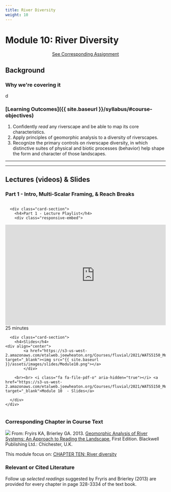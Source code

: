 ```yaml
---
title: River Diversity
weight: 10
---
```

# Module 10: River Diversity

<div align="center">
<a class="button secondary" href="{{ site.baseurl }}/Assignments/module-10_exercise.html"><i class="fa fa-share" aria-hidden="true"></i> See Corresponding Assignment <i class="fa fa-leanpub" aria-hidden="true"></i></a></div>

## Background

### Why we're covering it

d

### [Learning Outcomes]({{ site.baseurl }}/syllabus/#course-objectives)

1. Confidently *read* any riverscape and be able to map its core characteristics.
3. Apply principles of geomorphic analysis to a diversity of riverscapes.
4. Recognize the primary controls on riverscape diversity, in which distinctive suites of physical and biotic processes (behavior) help shape the form and character of those landscapes. 

------


------
## Lectures (videos) & Slides
### Part 1 -  Intro, Multi-Scalar Framing, & Reach Breaks
<div class="row small-up-2 medium-up-2">


  <div class="column">
    <div class="card">


      <div class="card-section">
        <h4>Part 1 - Lecture Playlist</h4>
        <div class="responsive-embed"> 

<iframe width="560" height="315" src="https://www.youtube.com/embed/videoseries?list=PL0ZiZg4rilzIWeatpUrhfIuzKgv9KUIoB" frameborder="0" allow="autoplay; encrypted-media" allowfullscreen></iframe>
<br>


</div>
<i class="fa fa-clock-o" aria-hidden="true"></i> 25 minutes <i class="fa fa-youtube-play" aria-hidden="true"></i>
      </div>
    </div>
  </div>

  <div class="column">
    <div class="card">


      <div class="card-section">
        <h4>Slides</h4>
    <div align="center">
        	<a href="https://s3-us-west-2.amazonaws.com/etalweb.joewheaton.org/Courses/fluvial/2021/WATS5150_Module_10_RiverDiversity.pdf" target="_blank"><img src="{{ site.baseurl }}/assets/images/slides/Module10.png"></a>
        	</div>
        
        <br><br> <i class="fa fa-file-pdf-o" aria-hidden="true"></i> <a href="https://s3-us-west-2.amazonaws.com/etalweb.joewheaton.org/Courses/fluvial/2021/WATS5150_Module_10_RiverDiversity.pdf" target="_blank">Module 10  - Slides</a>
        
      </div>
    </div>

  </div>
</div>



### Corresponding Chapter in Course Text
<a href="https://www.wiley.com/en-au/Geomorphic+Analysis+of+River+Systems%3A+An+Approach+to+Reading+the+Landscape-p-9781405192743"><img class="float-right" src="{{ site.baseurl }}/assets/images/covers/ReadingLandscape.png"></a>  From:
Fryirs KA, Brierley GA. 2013. [Geomorphic Analysis of River Systems: An Approach to Reading the Landscape](https://www.wiley.com/en-au/Geomorphic+Analysis+of+River+Systems%3A+An+Approach+to+Reading+the+Landscape-p-9781405192743), First Edition.  Blackwell Publishing Ltd.: Chichester, U.K.

This module focus on: [CHAPTER TEN: River diversity](https://ebookcentral-proquest-com.dist.lib.usu.edu/lib/usu/reader.action?docID=1032536&ppg=190)


### Relevant or Cited Literature
Follow up *selected readings* suggested by Fryris and Brierley (2013) are provided for every chapter in page 328-3334 of the text book. 



